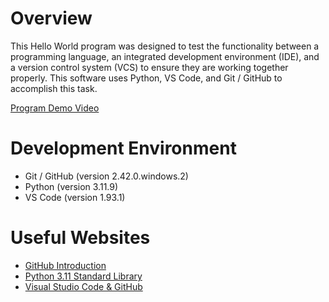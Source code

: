 # Overview

This Hello World program was designed to test the functionality between a programming language, an integrated development environment (IDE), and a version control system (VCS) to ensure they are working together properly. This software uses Python, VS Code, and Git / GitHub to accomplish this task.

[Program Demo Video](https://www.loom.com/share/93d114dc4aad4cfca6ce6feb61dcd2cd?sid=efdfd51d-6674-4214-87f8-223c856ded8c)

# Development Environment

* Git / GitHub (version 2.42.0.windows.2)
* Python (version 3.11.9)
* VS Code (version 1.93.1)

# Useful Websites

* [GitHub Introduction](https://github.com/skills/introduction-to-github)
* [Python 3.11 Standard Library](https://docs.python.org/3.11/library/index.html)
* [Visual Studio Code & GitHub](https://code.visualstudio.com/docs/sourcecontrol/overview)